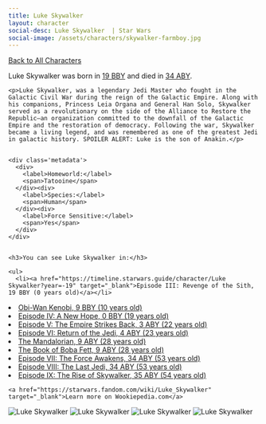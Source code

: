 ```yaml
---
title: Luke Skywalker
layout: character
social-desc: Luke Skywalker  | Star Wars
social-image: /assets/characters/skywalker-farmboy.jpg
---
```

<a href="/character" class="smaller">Back to All Characters</a>

<div class="character-profile container">
  <div class="col-10">
    <p>
    Luke Skywalker     was born in <a href="https://timeline.starwars.guide/character/Luke Skywalker?year=-19" target="_blank">19 BBY</a> and died in <a href="https://timeline.starwars.guide/character/Luke Skywalker?year=34" target="_blank">34 ABY</a>.        
    </p>

    <p>Luke Skywalker, was a legendary Jedi Master who fought in the Galactic Civil War during the reign of the Galactic Empire. Along with his companions, Princess Leia Organa and General Han Solo, Skywalker served as a revolutionary on the side of the Alliance to Restore the Republic—an organization committed to the downfall of the Galactic Empire and the restoration of democracy. Following the war, Skywalker became a living legend, and was remembered as one of the greatest Jedi in galactic history. SPOILER ALERT: Luke is the son of Anakin.</p>


    <div class='metadata'>
      <div>
        <label>Homeworld:</label>
        <span>Tatooine</span>
      </div><div>
        <label>Species:</label>
        <span>Human</span>
      </div><div>
        <label>Force Sensitive:</label>
        <span>Yes</span>
      </div>
    </div>


    <h3>You can see Luke Skywalker in:</h3>

    <ul>
      <li><a href="https://timeline.starwars.guide/character/Luke Skywalker?year=-19" target="_blank">Episode III: Revenge of the Sith, 19 BBY (0 years old)</a></li>
  <li><a href="https://timeline.starwars.guide/character/Luke Skywalker?year=-9" target="_blank">Obi-Wan Kenobi, 9 BBY (10 years old)</a></li>
  <li><a href="https://timeline.starwars.guide/character/Luke Skywalker?year=0" target="_blank">Episode IV: A New Hope, 0 BBY (19 years old)</a></li>
  <li><a href="https://timeline.starwars.guide/character/Luke Skywalker?year=3" target="_blank">Episode V: The Empire Strikes Back, 3 ABY (22 years old)</a></li>
  <li><a href="https://timeline.starwars.guide/character/Luke Skywalker?year=4" target="_blank">Episode VI: Return of the Jedi, 4 ABY (23 years old)</a></li>
  <li><a href="https://timeline.starwars.guide/character/Luke Skywalker?year=9" target="_blank">The Mandalorian, 9 ABY (28 years old)</a></li>
  <li><a href="https://timeline.starwars.guide/character/Luke Skywalker?year=9" target="_blank">The Book of Boba Fett, 9 ABY (28 years old)</a></li>
  <li><a href="https://timeline.starwars.guide/character/Luke Skywalker?year=34" target="_blank">Episode VII: The Force Awakens, 34 ABY (53 years old)</a></li>
  <li><a href="https://timeline.starwars.guide/character/Luke Skywalker?year=34" target="_blank">Episode VIII: The Last Jedi, 34 ABY (53 years old)</a></li>
  <li><a href="https://timeline.starwars.guide/character/Luke Skywalker?year=35" target="_blank">Episode IX: The Rise of Skywalker, 35 ABY (54 years old)</a></li>
    </ul>

    <a href="https://starwars.fandom.com/wiki/Luke_Skywalker" target="_blank">Learn more on Wookiepedia.com</a>
  </div>
  <div class="character_image col-2">
    <img src="https://timeline.starwars.guide//images/skywalker-farmboy.jpg" alt="Luke Skywalker" />
<img src="https://timeline.starwars.guide//images/skywalker-jedi.jpg" alt="Luke Skywalker" />
<img src="https://timeline.starwars.guide//images/skywalker.png" alt="Luke Skywalker" />
    <img src="https://timeline.starwars.guide//images/skywalker-young.png" alt="Luke Skywalker" />
    <ins class="adsbygoogle"
      style="display:block"
      data-ad-client="ca-pub-6056590143595280"
      data-ad-slot="1622037034"
      data-ad-format="auto"
      data-full-width-responsive="true"></ins>
    <script>
        (adsbygoogle = window.adsbygoogle || []).push({});
    </script>
  </div>
</div>

